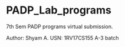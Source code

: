 # PADP_Lab_programs
7th Sem PADP programs virtual submission.

Author: Shyam A.
USN: 1RV17CS155
A-3 batch
